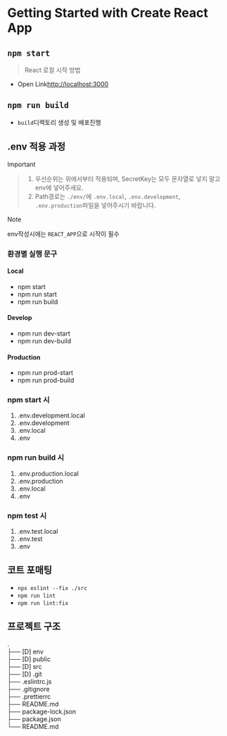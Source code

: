 # Getting Started with Create React App

## `npm start`

> React 로컬 시작 방법

- Open Link[http://localhost:3000](http://localhost:3000)

## `npm run build`

- `build`디렉토리 생성 및 배포진행

## .env 적용 과정

> [!IMPORTANT]
>
> > 1. 우선순위는 위에서부터 적용되며, SecretKey는 모두 문자열로 넣지 말고 env에 넣어주세요.
> > 2. Path경로는 `./env/`에 `.env.local`, `.env.development`, `.env.production`파일을 넣어주시기 바랍니다.

> [!NOTE]
> env작성시에는 `REACT_APP`으로 시작이 필수

### 환경별 실행 문구

#### Local

- npm start
- npm run start
- npm run build

#### Develop

- npm run dev-start
- npm run dev-build

#### Production

- npm run prod-start
- npm run prod-build

### npm start 시

1. .env.development.local
2. .env.development
3. .env.local
4. .env

### npm run build 시

1. .env.production.local
2. .env.production
3. .env.local
4. .env

### npm test 시

1. .env.test.local
2. .env.test
3. .env

## 코트 포매팅

- `npx eslint --fix ./src`
- `npm run lint`
- `npm run lint:fix`

## 프로젝트 구조

.  
├── [D] env  
├── [D] public  
├── [D] src  
├── [D] .git  
├── .eslintrc.js  
├── .gitignore  
├── .prettierrc  
├── README.md  
├── package-lock.json  
├── package.json  
└── README.md
